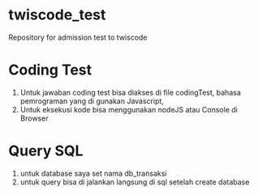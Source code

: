 # twiscode_test
Repository for admission test to twiscode

# Coding Test
1. Untuk jawaban coding test bisa diakses di file codingTest, bahasa pemrograman yang di gunakan Javascript,
2. Untuk eksekusi kode bisa menggunakan nodeJS atau Console di Browser

# Query SQL
1. untuk database saya set nama db_transaksi
2. untuk query bisa di jalankan langsung di sql setelah create database
